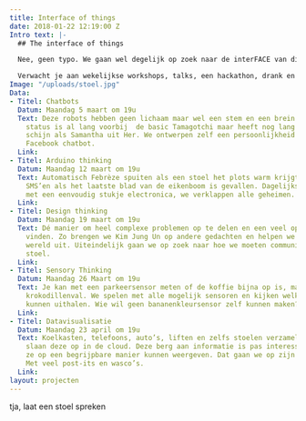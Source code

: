 ```yaml
---
title: Interface of things
date: 2018-01-22 12:19:00 Z
Intro text: |-
  ## The interface of things

  Nee, geen typo. We gaan wel degelijk op zoek naar de interFACE van dingen. Smartphone, SmartTV en natuurlijk de spammende frigo hebben we in huis. Maar hoe zit het met persoonlijkheid van een stoel of de kritische mening van je huisdier? We prutsen, denken en maken onze eigen versie van hoe wij met dingen zouden moeten converseren.

  Verwacht je aan wekelijkse workshops, talks, een hackathon, drank en veel fun.
Image: "/uploads/stoel.jpg"
Data:
- Titel: Chatbots
  Datum: Maandag 5 maart om 19u
  Text: Deze robots hebben geen lichaam maar wel een stem en een brein. Hun evolutionaire
    status is al lang voorbij  de basic Tamagotchi maar heeft nog lang geen menselijke
    schijn als Samantha uit Her. We ontwerpen zelf een persoonlijkheid en bouwen een
    Facebook chatbot.
  Link:
- Titel: Arduino thinking
  Datum: Maandag 12 maart om 19u
  Text: Automatisch Febrèze spuiten als een stoel het plots warm krijgt of je schoonvader
    SMS’en als het laatste blad van de eikenboom is gevallen. Dagelijkse toepassingen
    met een eenvoudig stukje electronica, we verklappen alle geheimen.
  Link:
- Titel: Design thinking
  Datum: Maandag 19 maart om 19u
  Text: Dé manier om heel complexe problemen op te delen en een veel oplossingen te
    vinden. Zo brengen we Kim Jung Un op andere gedachten en helpen we cash geld de
    wereld uit. Uiteindelijk gaan we op zoek naar hoe we moeten communiceren met een
    stoel.
  Link:
- Titel: Sensory Thinking
  Datum: Maandag 26 Maart om 19u
  Text: Je kan met een parkeersensor meten of de koffie bijna op is, maar ook een
    krokodillenval. We spelen met alle mogelijk sensoren en kijken welke data we er
    kunnen uithalen. Wie wil geen bananenkleursensor zelf kunnen maken?
  Link:
- Titel: Datavisualisatie
  Datum: Maandag 23 april om 19u
  Text: Koelkasten, telefoons, auto’s, liften en zelfs stoelen verzamelen data en
    slaan deze op in de cloud. Deze berg aan informatie is pas interessant als we
    ze op een begrijpbare manier kunnen weergeven. Dat gaan we op zijn minst proberen.
    Met veel post-its en wasco’s.
  Link:
layout: projecten
---
```


tja, laat een stoel spreken
